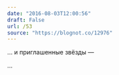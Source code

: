 ```yaml
---
date: "2016-08-03T12:00:56"
draft: False
url: /53
source: "https://blognot.co/12976"
---
```


… и приглашенные звёзды — 

...
